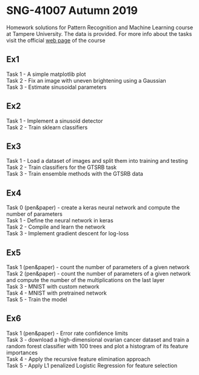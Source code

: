 # SNG-41007 Autumn 2019

Homework solutions for Pattern Recognition and Machine Learning course at Tampere University. The data is provided. For more info about the tasks visit the official [web page](http://www.cs.tut.fi/courses/SGN-41006/) of the course

## Ex1

Task 1 - A simple matplotlib plot \
Task 2 - Fix an image with uneven brightening using a Gaussian \
Task 3 - Estimate sinusoidal parameters 

## Ex2

Task 1 - Implement a sinusoid detector \
Task 2 - Train sklearn classifiers 

## Ex3

Task 1 - Load a dataset of images and split them into training and testing \
Task 2 - Train classifiers for the GTSRB task \
Task 3 - Train ensemble methods with the GTSRB data

## Ex4

Task 0 (pen\&paper) - create a keras neural network and compute the number of parameters \
Task 1 - Define the neural network in keras \
Task 2 - Compile and learn the network \
Task 3 - Implement gradient descent for log-loss

## Ex5

Task 1 (pen\&paper) - count the number of parameters of a given network \
Task 2 (pen\&paper) - count the number of parameters of a given network and compute the number of the multiplications on the last layer \
Task 3 - MNIST with custom network \
Task 4 - MNIST with pretrained network \
Task 5 - Train the model

## Ex6

Task 1 (pen\&paper) - Error rate confidence limits \
Task 3 - download a high-dimensional ovarian cancer dataset and train a random forest classifier with 100 trees and plot a histogram of its feature importances \
Task 4 - Apply the recursive feature elimination approach \
Task 5 - Apply L1 penalized Logistic Regression for feature selection
